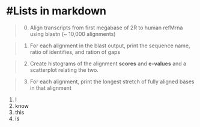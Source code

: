#Lists in markdown
======================

>0. Align transcripts from first megabase of 2R to human refMrna using blastn (~ 10,000 alignments)
  
>1. For each alignment in the blast output, print the sequence name, ratio of identifies, and ration of gaps

>2. Create histograms of the alignment **scores** and **e-values** and a scatterplot relating the two.

>3. For each alignment, print the longest stretch of fully aligned bases in that alignment



1. I
2. know
3. this
4. is
